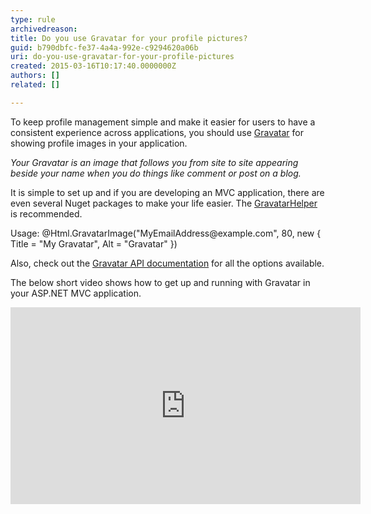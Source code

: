 ```yaml
---
type: rule
archivedreason: 
title: Do you use Gravatar for your profile pictures?
guid: b790dbfc-fe37-4a4a-992e-c9294620a06b
uri: do-you-use-gravatar-for-your-profile-pictures
created: 2015-03-16T10:17:40.0000000Z
authors: []
related: []

---
```



<p>To keep profile management simple and make it easier for users to have a consistent experience across applications, you should use <a href="https&#58;//en.gravatar.com/">Gravatar</a> for showing profile images in your application. </p><p><em>Your Gravatar is an image that follows you from site to site appearing beside your name when you do things like comment or post on a blog.</em></p><p>It is simple to set up and if you are developing an MVC application, there are even several Nuget packages to make your life easier. The <a href="https&#58;//www.nuget.org/packages/GravatarHelper/">GravatarHelper</a> is recommended.</p><p>Usage&#58; @Html.GravatarImage(&quot;MyEmailAddress@example.com&quot;, 80, new &#123; Title = &quot;My Gravatar&quot;, Alt = &quot;Gravatar&quot; &#125;)</p><p>Also, check out the <a href="https&#58;//en.gravatar.com/site/implement/images/">Gravatar API documentation</a> for all the options available. </p><p>The below short video shows how to get up and running with Gravatar in your ASP.NET MVC&#160;application.&#160;</p><div class="ms-rtestate-read ms-rte-embedcode ms-rte-embedil ms-rtestate-notify"><iframe width="560" height="315" src="https&#58;//www.youtube.com/embed/rjFjVD9jPIk" frameborder="0"></iframe>&#160;</div><p><br></p>
<br><excerpt class='endintro'></excerpt><br>



